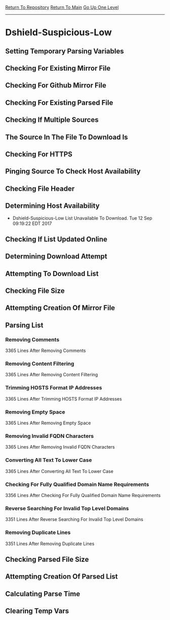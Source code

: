 [Return To Repository](https://github.com/deathbybandaid/piholeparser/)
[Return To Main](https://github.com/deathbybandaid/piholeparser/blob/master/RecentRunLogs/Mainlog.md)
[Go Up One Level](https://github.com/deathbybandaid/piholeparser/blob/master/RecentRunLogs/TopLevelScripts/30-Processing-Blacklists.md)
____________________________________
# Dshield-Suspicious-Low
## Setting Temporary Parsing Variables
## Checking For Existing Mirror File
## Checking For Github Mirror File
## Checking For Existing Parsed File
## Checking If Multiple Sources
## The Source In The File To Download Is
## Checking For HTTPS
## Pinging Source To Check Host Availability
## Checking File Header
## Determining Host Availability
* Dshield-Suspicious-Low List Unavailable To Download. Tue 12 Sep 09:19:22 EDT 2017
## Checking If List Updated Online
## Determining Download Attempt
## Attempting To Download List
## Checking File Size
## Attempting Creation Of Mirror File
## Parsing List
### Removing Comments
3365 Lines After Removing Comments
### Removing Content Filtering
3365 Lines After Removing Content Filtering
### Trimming HOSTS Format IP Addresses
3365 Lines After Trimming HOSTS Format IP Addresses
### Removing Empty Space
3365 Lines After Removing Empty Space
### Removing Invalid FQDN Characters
3365 Lines After Removing Invalid FQDN Characters
### Converting All Text To Lower Case
3365 Lines After Converting All Text To Lower Case
### Checking For Fully Qualified Domain Name Requirements
3356 Lines After Checking For Fully Qualified Domain Name Requirements
### Reverse Searching For Invalid Top Level Domains
3351 Lines After Reverse Searching For Invalid Top Level Domains
### Removing Duplicate Lines
3351 Lines After Removing Duplicate Lines
## Checking Parsed File Size
## Attempting Creation Of Parsed List
## Calculating Parse Time
## Clearing Temp Vars

